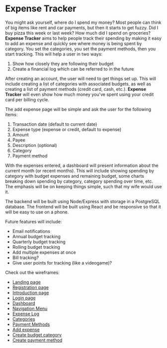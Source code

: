 # Expense Tracker

You might ask yourself, where do I spend my money? Most people can think of big items like rent and car payments, but then it starts to get fuzzy. Did I buy pizza this week or last week? How much did I spend on groceries? **Expense Tracker** aims to help people track their spending by making it easy to add an expense and quickly see where money is being spent by category. You set the categories, you set the payment methods, then you start tracking. This will help a user in two ways:

1. Show how closely they are following their budget
1. Create a financial log which can be referred to in the future

After creating an account, the user will need to get things set up. This will include creating a list of categories with associated budgets, as well as creating a list of payment methods (credit card, cash, etc.). **Expense Tracker** will even show how much money you've spent using your credit card per billing cycle.

The add expense page will be simple and ask the user for the following items:

1. Transaction date (default to current date)
1. Expense type (expense or credit, default to expense)
1. Amount
1. Payee
1. Description (optional)
1. Category
1. Payment method

With the expenses entered, a dashboard will present information about the current month (or recent months). This will include showing spending by category with budget expenses and remaining budget, some charts breaking down spending by category, category spending over time, etc. The emphasis will be on keeping things simple, such that my wife would use it.

The backend will be built using Node/Express with storage in a PostgreSQL database. The frontend will be built using React and be responsive so that it will be easy to use on a phone.

Future features will include:

-   Email notifications
-   Annual budget tracking
-   Quarterly budget tracking
-   Rolling budget tracking
-   Add multiple expenses at once
-   Bill tracking?
-   Give user points for tracking (like a videogame)?

Check out the wireframes:

-   [Landing page](/wireframes/index.html)
-   [Registration page](/wireframes/register.html)
-   [Introduction page](/wireframes/introduction.html)
-   [Login page](/wireframes/login-page.html)
-   [Dashboard](/wireframes/dashboard.html)
-   [Navigation Menu](/wireframes/nav-menu.html)
-   [Expense Log](/wireframes/expense-log.html)
-   [Categories](/wireframes/budget-categories.html)
-   [Payment Methods](/wireframes/payment-methods.html)
-   [Add expense](/wireframes/add-expense.html)
-   [Create budget category](/wireframes/create-budget-category.html)
-   [Create payment method](/wireframes/create-payment-method.html)
